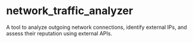 # network_traffic_analyzer
A tool to analyze outgoing network connections, identify external IPs, and assess their reputation using external APIs.

